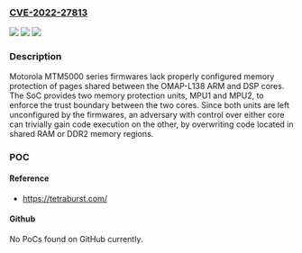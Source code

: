### [CVE-2022-27813](https://cve.mitre.org/cgi-bin/cvename.cgi?name=CVE-2022-27813)
![](https://img.shields.io/static/v1?label=Product&message=Mobile%20Radio&color=blue)
![](https://img.shields.io/static/v1?label=Version&message=MTM5000%20&color=brightgreen)
![](https://img.shields.io/static/v1?label=Vulnerability&message=Improper%20Handling%20of%20Overlap%20Between%20Protected%20Memory%20Ranges&color=brightgreen)

### Description

Motorola MTM5000 series firmwares lack properly configured memory protection of pages shared between the OMAP-L138 ARM and DSP cores. The SoC provides two memory protection units, MPU1 and MPU2, to enforce the trust boundary between the two cores. Since both units are left unconfigured by the firmwares, an adversary with control over either core can trivially gain code execution on the other, by overwriting code located in shared RAM or DDR2 memory regions.

### POC

#### Reference
- https://tetraburst.com/

#### Github
No PoCs found on GitHub currently.

